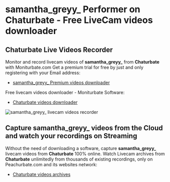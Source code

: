 # samantha_greyy_ Performer on Chaturbate - Free LiveCam videos downloader

## Chaturbate Live Videos Recorder

Monitor and record livecam videos of **samantha_greyy_** from **Chaturbate** with Moniturbate.com
Get a premium trial for free by just and only registering with your Email address:
* [samantha_greyy_ Premium videos downloader](https://moniturbate.com/request-demo-licence-key.html)

Free livecam videos downloader - Moniturbate Software:
* [Chaturbate videos downloader](https://moniturbate.com/moniturbate-download-software.html)

![samantha_greyy_ livecam videos recorder](https://peachurnet.com/templates/moniturbate-software.png)


## Capture samantha_greyy_ videos from the Cloud and watch your recordings on Streaming

Without the need of downloading a software, capture **samantha_greyy_** livecam videos from **Chaturbate** 100% online.
Watch Livecam archives from **Chaturbate** unlimitedly from thousands of existing recordings, only on Peachurbate.com and its websites network:
* [Chaturbate videos archives](https://peachurnet.com/)